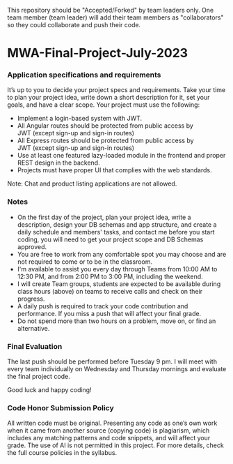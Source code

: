 This repository should be "Accepted/Forked" by team leaders only. One team member (team leader) will add their team members as "collaborators" so they could collaborate and push their code.  
  
# MWA-Final-Project-July-2023
### Application specifications and requirements
It’s up to you to decide your project specs and requirements. Take your time to plan your project idea, write down a short description for it, set your goals, and have a clear scope. Your project must use the following:  
* Implement a login-based system with JWT.  
* All Angular routes should be protected from public access by JWT (except sign-up and sign-in routes)
* All Express routes should be protected from public access by JWT (except sign-up and sign-in routes)
* Use at least one featured lazy-loaded module in the frontend and proper REST design in the backend.
* Projects must have proper UI that complies with the web standards.
  
Note: Chat and product listing applications are not allowed.  
  
### Notes
* On the first day of the project, plan your project idea, write a description, design your DB schemas and app structure, and create a daily schedule and members' tasks, and contact me before you start coding, you will need to get your project scope and DB Schemas approved.
* You are free to work from any comfortable spot you may choose and are not required to come or to be in the classroom. 
* I'm available to assist you every day through Teams from 10:00 AM to 12:30 PM, and from 2:00 PM to 3:00 PM, including the weekend. 
* I will create Team groups, students are expected to be available during class hours (above) on teams to receive calls and check on their progress.
* A daily push is required to track your code contribution and performance. If you miss a push that will affect your final grade.
* Do not spend more than two hours on a problem, move on, or find an alternative.
      
### Final Evaluation
The last push should be performed before Tuesday 9 pm. I will meet with every team individually on Wednesday and Thursday mornings and evaluate the final project code. 
     
Good luck and happy coding!
  
### Code Honor Submission Policy
All written code must be original. Presenting any code as one’s own work when it came from another source (copying code) is plagiarism, which includes any matching patterns and code snippets, and will affect your grade. The use of AI is not permitted in this project. For more details, check the full course policies in the syllabus.
